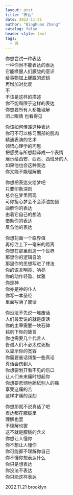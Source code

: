 ```yaml
---
layout: post
title: "表达"
date: 2022-11-21
author: "Binghuan Zhang"
catalog: false
header-style: text
tags:
  - 诗
---
```


你想尝试一种表达  
一种你尚不能表达的表达  
它能唤醒人们朦胧的意识  
给事物加上朦胧的滤镜  
再增加对比度  
不  
不该是这样的描述  
你不能局限于这样的表达  
你想要所有人都能理解  
闭上眼睛 也看得见  

你该如何传递这种表达  
你可不可以练习面部的肌肉  
精通表演的艺术  
领悟心理学的巧思  
把感受与所想翻译成一个表情  
展示给西安、西贡、西班牙的人  
如果他也会这种表达  
你又能不能理解他  

你想把表达交给梦吧  
只要印象深刻  
总会在梦里回现  
可你担心梦会不会添油加醋  
曲解你的表达  
由着它自己的想法  
借助你的表达  
反刍他的表达  

你想刻画一个临界值  
再标注上下一毫米的距离  
你想在那里创造一个世界  
那里你的逻辑自洽  
那里你的思想写进了律法  
你的语言明亮、响亮  
你的动作轻盈、优雅  
你是神  
你亦是神的仆人  
你写一本圣经  
里面写满了废话  

你没法不先说一堆废话  
人们最爱说的就是废话  
你的主宰需要一块石碑  
铭刻下你的箴言  
你也需要几个代言人  
告诫人们不必太过死板  
以显示你的宽容  
你需要废话铺垫一些真话  
真话会伤到人  
你想要划开看不见的伤口  
让人们未来痛时想起你  
你想要悲悯地舔舐别人的痛  
享受这痛的苦  
这样才痛的深刻  

你想那就不说真话了吧  
表达都在朦胧里  
理解也罢  
不理解也罢  
这不就是朦胧的含义  
你想让人懂你  
你不想让人懂你  
你可能都不理解你自己  
你不懂你想表达什么  
你只是想表达  
你没法不表达  
你只能这样表达  

2022.11.21 brooklyn
